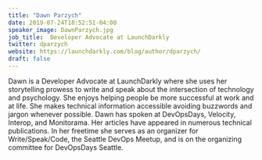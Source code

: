 ```yaml
---
title: "Dawn Parzych"
date: 2019-07-24T18:52:51-04:00
speaker_image: DawnParzych.jpg
job_title:  Developer Advocate at LaunchDarkly
twitter: dparzych
website: https://launchdarkly.com/blog/author/dparzych/
draft: false
---
```


Dawn is a Developer Advocate at LaunchDarkly where she uses her storytelling prowess to write and speak about the intersection of technology and psychology. She enjoys helping people be more successful at work and at life. She makes technical information accessible avoiding buzzwords and jargon whenever possible. Dawn has spoken at DevOpsDays, Velocity, Interop, and Monitorama. Her articles have appeared in numerous technical publications. In her freetime she serves as an organizer for Write/Speak/Code, the Seattle DevOps Meetup, and is on the organizing committee for DevOpsDays Seattle.

